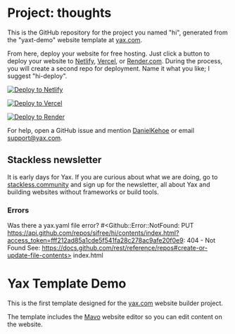 # Project: thoughts

This is the GitHub repository for the project you named "hi", generated from the "yaxt-demo" website template at [yax.com](https://yax.com).

From here, deploy your website for free hosting. Just click a button to deploy your website to [Netlify](https://www.netlify.com/), [Vercel](https://vercel.com/), or [Render.com](https://render.com/). During the process, you will create a second repo for deployment. Name it what you like; I suggest "hi-deploy".

[![Deploy to Netlify](https://www.netlify.com/img/deploy/button.svg)](https://app.netlify.com/start/deploy?repository=https://github.com/sifree/hi)

[![Deploy to Vercel](https://vercel.com/button)](https://vercel.com/import/project?template=https://github.com/sifree/hi)

[![Deploy to Render](https://render.com/images/deploy-to-render-button.svg)](https://render.com/deploy)

For help, open a GitHub issue and mention [DanielKehoe](https://github.com/DanielKehoe) or email [support@yax.com](mailto:support@yax.com?subject=[GitHub]%20hi).

## Stackless newsletter

It is early days for Yax. If you are curious about what we are doing, go to [stackless.community](https://stackless.community/) and sign up for the newsletter, all about Yax and building websites without frameworks or build tools.



### Errors

Was there a yax.yaml file error? #<Github::Error::NotFound: PUT https://api.github.com/repos/sifree/hi/contents/index.html?access_token=fff212ad85a1cde5f541fa28c278ac9afe20f0e9: 404 - Not Found
See: https://docs.github.com/rest/reference/repos#create-or-update-file-contents> index.html


# Yax Template Demo

This is the first template designed for the [yax.com](https://yax.com/) website builder project.

The template includes the [Mavo](https://mavo.io/) website editor so you can edit content on the website.
